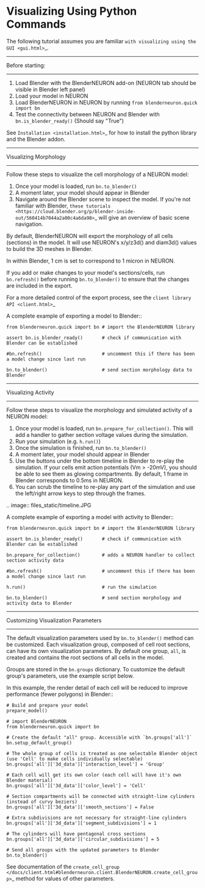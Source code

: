 Visualizing Using Python Commands
=========================================

The following tutorial assumes you are familiar `with visualizing using the GUI <gui.html>`_.

****************
Before starting:
****************

1. Load Blender with the BlenderNEURON add-on (NEURON tab should be visible in Blender left panel)
2. Load your model in NEURON
3. Load BlenderNEURON in NEURON by running ``from blenderneuron.quick import bn``
4. Test the connectivity between NEURON and Blender with ``bn.is_blender_ready()`` (Should say "True")

See `Installation <installation.html>`_ for how to install the python library and the Blender addon.

***************************
Visualizing Morphology
***************************

Follow these steps to visualize the cell morphology of a NEURON model:

1. Once your model is loaded, run `bn.to_blender()`
2. A moment later, your model should appear in Blender
3. Navigate around the Blender scene to inspect the model. If you're not familiar with Blender, `these tutorials
   <https://cloud.blender.org/p/blender-inside-out/560414b7044a2a00c4a6da98>`_ will give an overview of basic scene
   navigation.



By default, BlenderNEURON will export the morphology of all cells (sections) in the model. It will use NEURON's
x/y/z3d() and diam3d() values to build the 3D meshes in Blender.

In within Blender, 1 cm is set to correspond to 1 micron in NEURON.

If you add or make changes to your model's sections/cells, run `bn.refresh()` before running `bn.to_blender()` to ensure
that the changes are included in the export.

For a more detailed control of the export process, see the `client library API <client.html>`_


A complete example of exporting a model to Blender::

    from blenderneuron.quick import bn # import the BlenderNEURON library

    assert bn.is_blender_ready()       # check if communication with Blender can be established

    #bn.refresh()                      # uncomment this if there has been a model change since last run

    bn.to_blender()                    # send section morphology data to Blender


***************************
Visualizing Activity
***************************

Follow these steps to visualize the morphology and simulated activity of a NEURON model:

1. Once your model is loaded, run `bn.prepare_for_collection()`. This will add a handler to gather section
   voltage values during the simulation.
2. Run your simulation (e.g. `h.run()`)
3. Once the simulation is finished, run `bn.to_blender()`
4. A moment later, your model should appear in Blender
5. Use the buttons under the bottom timeline in Blender to re-play the simulation. If your cells emit action
   potentials (Vm > -20mV), you should be able to see them as glowing compartments. By default, 1 frame in Blender
   corresponds to 0.5ms in NEURON.
6. You can scrub the timeline to re-play any part of the simulation and use the left/right arrow keys to step
   through the frames.

.. image:: files_static/timeline.JPG

A complete example of exporting a model with activity to Blender::

    from blenderneuron.quick import bn # import the BlenderNEURON library

    assert bn.is_blender_ready()       # check if communication with Blender can be established

    bn.prepare_for_collection()        # adds a NEURON handler to collect section activity data

    #bn.refresh()                      # uncomment this if there has been a model change since last run

    h.run()                            # run the simulation

    bn.to_blender()                    # send section morphology and activity data to Blender


************************************
Customizing Visualization Parameters
************************************

The default visualization parameters used by `bn.to_blender()` method can be customized. Each visualization group, 
composed of cell root sections, can have its own visualization parameters. By default one group, `all`, is created and contains the root sections of all cells in the model. 

Groups are stored in the `bn.groups` dictionary. To customize the default group's parameters, use the example script below.

In this example, the render detail of each cell will be reduced to improve performance (fewer polygons) in Blender::

    # Build and prepare your model
    prepare_model()

    # import BlenderNEURON
    from blenderneuron.quick import bn 

    # Create the default "all" group. Accessible with `bn.groups['all']`
    bn.setup_default_group()           

    # The whole group of cells is treated as one selectable Blender object (use 'Cell' to make cells individually selectable)
    bn.groups['all']['3d_data']['interaction_level'] = 'Group'     

    # Each cell will get its own color (each cell will have it's own Blender material)
    bn.groups['all']['3d_data']['color_level'] = 'Cell'  
          
    # Section compartments will be connected with straight-line cylinders (instead of curvy beziers)
    bn.groups['all']['3d_data']['smooth_sections'] = False  

    # Extra subdivisions are not necessary for straight-line cylinders
    bn.groups['all']['3d_data']['segment_subdivisions'] = 1

    # The cylinders will have pentagonal cross sections
    bn.groups['all']['3d_data']['circular_subdivisions'] = 5

    # Send all groups with the updated parameters to Blender
    bn.to_blender()                    






See documentation of the `create_cell_group </docs/client.html#blenderneuron.client.BlenderNEURON.create_cell_group>`_ 
method for values of other parameters.




